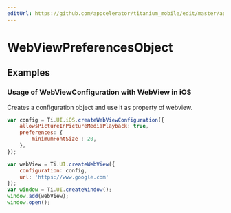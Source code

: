 ```yaml
---
editUrl: https://github.com/appcelerator/titanium_mobile/edit/master/apidoc/Titanium/UI/iOS/WebViewConfiguration.yml
---
```

# WebViewPreferencesObject

<TypeHeader/>

## Examples

### Usage of WebViewConfiguration with WebView in iOS

Creates a configuration object and use it as property of webview.

``` js
var config = Ti.UI.iOS.createWebViewConfiguration({ 
    allowsPictureInPictureMediaPlayback: true,
    preferences: { 
        minimumFontSize : 20,
    }, 
});

var webView = Ti.UI.createWebView({
    configuration: config,
    url: 'https://www.google.com'
});
var window = Ti.UI.createWindow();
window.add(webView);
window.open();
```

<ApiDocs/>
